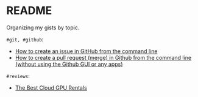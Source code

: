 # README

Organizing my gists by topic.

`#git, #github`:

- [How to create an issue in GitHub from the command line](https://gist.github.com/devinschumacher/614d86b821c134e4935f9a20aa949528)
- [How to create a pull request (merge) in Github from the command line (without using the Github GUI or any apps)](https://gist.github.com/devinschumacher/bc66c162d9c6c167952f1943d0e6419c)

`#reviews`:

- [The Best Cloud GPU Rentals](https://gist.github.com/devinschumacher/87dd5b87234f2d0e5dba56503bfba533)
